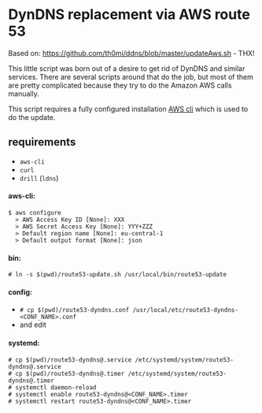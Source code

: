 DynDNS replacement via AWS route 53
====

Based on: https://github.com/th0mi/ddns/blob/master/updateAws.sh - THX!

This little script was born out of a desire to get rid of DynDNS and similar services. There are several scripts around that do the job, but most of them are pretty complicated because they try to do the Amazon AWS calls manually.

This script requires a fully configured installation [AWS cli](http://aws.amazon.com/cli/) which is used to do the update.

## requirements
* `aws-cli`
* `curl`
* `drill` (`ldns`)

#### aws-cli:
```
$ aws configure
  > AWS Access Key ID [None]: XXX
  > AWS Secret Access Key [None]: YYY+ZZZ
  > Default region name [None]: eu-central-1
  > Default output format [None]: json
```

#### bin:
`# ln -s $(pwd)/route53-update.sh /usr/local/bin/route53-update`

#### config:
* `# cp $(pwd)/route53-dyndns.conf /usr/local/etc/route53-dyndns-<CONF_NAME>.conf`
* and edit

#### systemd:
```
# cp $(pwd)/route53-dyndns@.service /etc/systemd/system/route53-dyndns@.service
# cp $(pwd)/route53-dyndns@.timer /etc/systemd/system/route53-dyndns@.timer
# systemctl daemon-reload
# systemctl enable route53-dyndns@<CONF_NAME>.timer
# systemctl restart route53-dyndns@<CONF_NAME>.timer
```
